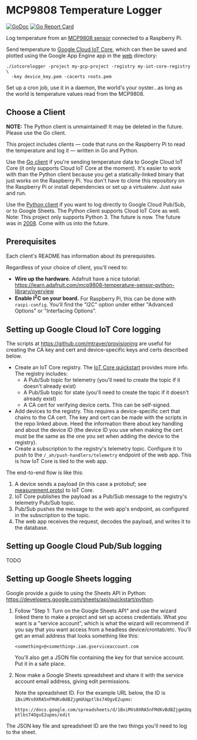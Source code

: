 # MCP9808 Temperature Logger

[![GoDoc](https://godoc.org/github.com/mtraver/environmental-sensor?status.svg)](https://godoc.org/github.com/mtraver/environmental-sensor)
[![Go Report Card](https://goreportcard.com/badge/github.com/mtraver/environmental-sensor)](https://goreportcard.com/report/github.com/mtraver/environmental-sensor)

Log temperature from an [MCP9808 sensor](https://www.adafruit.com/product/1782)
connected to a Raspberry Pi.

Send temperature to [Google Cloud IoT Core](https://cloud.google.com/iot-core/),
which can then be saved and plotted using the Google App Engine app in the
[web](web) directory:

    ./iotcorelogger -project my-gcp-project -registry my-iot-core-registry \
      -key device_key.pem -cacerts roots.pem

Set up a cron job, use it in a daemon, the world's your oyster...as long as the
world is temperature values read from the MCP9808.

## Choose a Client

**NOTE:** The Python client is unmaintained! It may be deleted in the future.
Please use the Go client.

This project includes clients — code that runs on the Raspberry Pi to read the
temperature and log it — written in Go and Python.

Use the [Go client](cmd) if you're sending temperature data to Google
Cloud IoT Core (it only supports Cloud IoT Core at the moment). It's easier to
work with than the Python client because you get a statically-linked binary that
just works on the Raspberry Pi. You don't have to clone this repository on the
Raspberry Pi or install dependencies or set up a virtualenv. Just `make` and run.

Use the [Python client](client_python) if you want to log directly to Google
Cloud Pub/Sub, or to Google Sheets. The Python client supports Cloud IoT Core
as well. Note: This project only supports Python 3. The future is now. The
future was in [2008](https://www.python.org/download/releases/3.0/). Come with
us into the future.

## Prerequisites

Each client's README has information about its prerequisites.

Regardless of your choice of client, you'll need to:

  - **Wire up the hardware.** Adafruit have a nice tutorial:
https://learn.adafruit.com/mcp9808-temperature-sensor-python-library/overview
  - **Enable I<sup>2</sup>C on your board.** For Raspberry Pi,
this can be done with ``raspi-config``. You'll find the "I2C" option under
either "Advanced Options" or "Interfacing Options".

## Setting up Google Cloud IoT Core logging

The scripts at https://github.com/mtraver/provisioning are useful for creating
the CA key and cert and device-specific keys and certs described below.

- Create an IoT Core registry.
  The [IoT Core quickstart](https://cloud.google.com/iot/docs/quickstart)
  provides more info. The registry includes:
  - A Pub/Sub topic for telemetry (you'll need to create the topic if it
    doesn't already exist)
  - A Pub/Sub topic for state (you'll need to create the topic if it
    doesn't already exist)
  - A CA cert for verifying device certs. This can be self-signed.
- Add devices to the registry. This requires a device-specific cert that chains
  to the CA cert. The key and cert can be made with the scripts in the repo
  linked above. Heed the information there about key handling and about the
  device ID (the device ID you use when making the cert must be the same as the
  one you set when adding the device to the registry).
- Create a subscription to the registry's telemetry topic. Configure it to
  push to the ``/_ah/push-handlers/telemetry`` endpoint of the web app.
  This is how IoT Core is tied to the web app.

The end-to-end flow is like this:
1. A device sends a payload (in this case a protobuf; see
   [measurement.proto](measurement.proto)) to IoT Core.
2. IoT Core publishes the payload as a Pub/Sub message to the registry's
   telemetry Pub/Sub topic.
3. Pub/Sub pushes the message to the web app's endpoint, as configured in
   the subscription to the topic.
4. The web app receives the request, decodes the payload, and writes
   it to the database.

## Setting up Google Cloud Pub/Sub logging

TODO

## Setting up Google Sheets logging

Google provide a guide to using the Sheets API in Python:
https://developers.google.com/sheets/api/quickstart/python.

1. Follow "Step 1: Turn on the Google Sheets API" and use the wizard linked
   there to make a project and set up access credentials. What you want is a
   "service account", which is what the wizard will recommend if you say that
   you want access from a headless device/crontab/etc. You'll get an email
   address that looks something like this:

   ``<something>@<something>.iam.gserviceaccount.com``

   You'll also get a JSON file containing the key for that service account.
   Put it in a safe place.

2. Now make a Google Sheets spreadsheet and share it with the service account
   email address, giving edit permissions.

   Note the spreadsheet ID. For the example URL below, the ID is
   ``1BxiMVs0XRA5nFMdKvBdBZjgmUUqptlbs74OgvE2upms``:

   ``https://docs.google.com/spreadsheets/d/1BxiMVs0XRA5nFMdKvBdBZjgmUUqptlbs74OgvE2upms/edit``

The JSON key file and spreadsheet ID are the two things you'll need to log to
the sheet.
